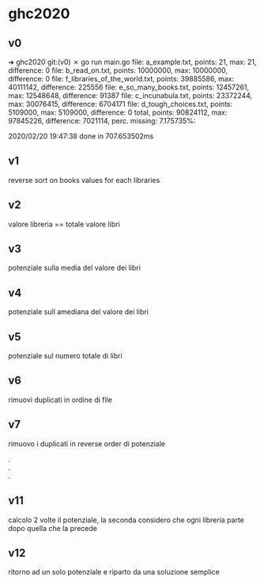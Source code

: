 # ghc2020

## v0 

➜  ghc2020 git:(v0) ✗ go run main.go
file: a_example.txt, points: 21, max: 21, difference: 0
file: b_read_on.txt, points: 10000000, max: 10000000, difference: 0
file: f_libraries_of_the_world.txt, points: 39885586, max: 40111142, difference: 225556
file: e_so_many_books.txt, points: 12457261, max: 12548648, difference: 91387
file: c_incunabula.txt, points: 23372244, max: 30076415, difference: 6704171
file: d_tough_choices.txt, points: 5109000, max: 5109000, difference: 0
total, points: 90824112, max: 97845226, difference: 7021114, perc. missing: 7.175735%: 

2020/02/20 19:47:38 done in  707.653502ms

## v1

reverse sort on books values for each libraries

## v2

valore libreria == totale valore libri

## v3

potenziale sulla media del valore dei libri

## v4 

potenziale sull amediana del valore dei libri

## v5

potenziale sul numero totale di libri

## v6 

rimuovi duplicati in ordine di file

## v7 

rimuovo i duplicati in reverse order di potenziale

.   
.   
.   

## v11

calcolo 2 volte il potenziale, la seconda considero che ogni libreria parte dopo quella che la precede

## v12

ritorno ad un solo potenziale e riparto da una soluzione semplice

